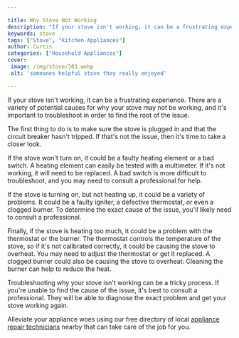 ```yaml
---

title: Why Stove Not Working
description: "If your stove isn't working, it can be a frustrating experience. There are a variety of potential causes for why your stove may no...read now to learn more"
keywords: stove
tags: ["Stove", "Kitchen Appliances"]
author: Curtis
categories: ["Household Appliances"]
cover: 
 image: /img/stove/303.webp
 alt: 'someones helpful stove they really enjoyed'

---
```


If your stove isn't working, it can be a frustrating experience. There are a variety of potential causes for why your stove may not be working, and it's important to troubleshoot in order to find the root of the issue.

The first thing to do is to make sure the stove is plugged in and that the circuit breaker hasn't tripped. If that's not the issue, then it's time to take a closer look.

If the stove won't turn on, it could be a faulty heating element or a bad switch. A heating element can easily be tested with a multimeter. If it's not working, it will need to be replaced. A bad switch is more difficult to troubleshoot, and you may need to consult a professional for help.

If the stove is turning on, but not heating up, it could be a variety of problems. It could be a faulty igniter, a defective thermostat, or even a clogged burner. To determine the exact cause of the issue, you'll likely need to consult a professional.

Finally, if the stove is heating too much, it could be a problem with the thermostat or the burner. The thermostat controls the temperature of the stove, so if it's not calibrated correctly, it could be causing the stove to overheat. You may need to adjust the thermostat or get it replaced. A clogged burner could also be causing the stove to overheat. Cleaning the burner can help to reduce the heat.

Troubleshooting why your stove isn't working can be a tricky process. If you're unable to find the cause of the issue, it's best to consult a professional. They will be able to diagnose the exact problem and get your stove working again.

Alleviate your appliance woes using our free directory of local <a href="/pages/appliance-repair-technicians/">appliance repair technicians</a> nearby that can take care of the job for you.